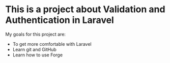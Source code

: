 # This is a project about Validation and Authentication in Laravel

My goals for this project are:

- To get more comfortable with Laravel
- Learn git and GitHub
- Learn how to use Forge